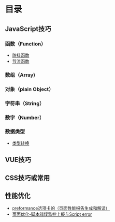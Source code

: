 # 目录

## JavaScript技巧

### 函数（Function）

* [防抖函数](pages/function/debounce.md)
* [节流函数](pages/function/throttling.md)
<!-- * [柯里化函数](/pages/function/) -->

### 数组（Array)

<!-- * [常用方法总结和说明](/pages/array/fn)
* [骚操作总结](/pages/)
* [数组循环优化总结](/pages/) -->

### 对象（plain Object）

### 字符串（String）

### 数字（Number）

### 数据类型

* [类型转换](pages/data-type/transform.md)

## VUE技巧

## CSS技巧或常用

## 性能优化

* [preformance选项卡的（页面性能报告生成和解读）](pages/preformance/DevTools-preformance.md)  
* [页面优化-脚本错误监控上报与Script error](pages/preformance/error-monitoring.md)  
<!-- * [页面优化-压缩代码错误位置](https://github.com/joeyguo/blog/issues/13) -->
